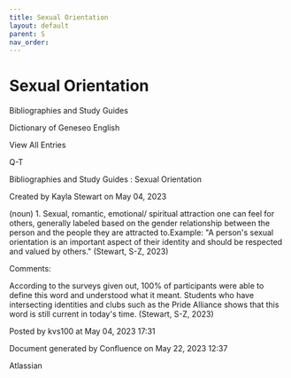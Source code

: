 ```yaml
---
title: Sexual Orientation
layout: default
parent: S
nav_order:
---
```


# Sexual Orientation

Bibliographies and Study Guides

Dictionary of Geneseo English

View All Entries

Q-T

Bibliographies and Study Guides : Sexual Orientation

Created by  Kayla Stewart on May 04, 2023

(noun) 1. Sexual, romantic, emotional/ spiritual attraction one can feel for others, generally labeled based on the gender relationship between the person and the people they are attracted to.Example: &quot;A person's sexual orientation is an important aspect of their identity and should be respected and valued by others.&quot; (Stewart, S-Z, 2023) 

Comments:

According to the surveys given out, 100% of participants were able to define this word and understood what it meant. Students who have intersecting identities and clubs such as the Pride Alliance shows that this word is still current in today's time. (Stewart, S-Z, 2023) 

Posted by kvs100 at May 04, 2023 17:31

Document generated by Confluence on May 22, 2023 12:37

Atlassian
